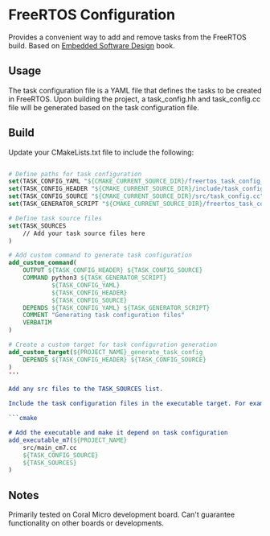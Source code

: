 # FreeRTOS Configuration

Provides a convenient way to add and remove tasks from the FreeRTOS build.
Based on [Embedded Software Design](https://www.beningo.com/embedded-software-design/) book.



## Usage

The task configuration file is a YAML file that defines the tasks to be created in FreeRTOS.
Upon building the project, a task_config.hh and task_config.cc file will be generated based on the task configuration file.


## Build

Update your CMakeLists.txt file to include the following:

```cmake

# Define paths for task configuration
set(TASK_CONFIG_YAML "${CMAKE_CURRENT_SOURCE_DIR}/freertos_task_config_generator/tasks_config.yaml")
set(TASK_CONFIG_HEADER "${CMAKE_CURRENT_SOURCE_DIR}/include/task_config.hh")
set(TASK_CONFIG_SOURCE "${CMAKE_CURRENT_SOURCE_DIR}/src/task_config.cc")
set(TASK_GENERATOR_SCRIPT "${CMAKE_CURRENT_SOURCE_DIR}/freertos_task_config_generator/generate_tasks.py")

# Define task source files
set(TASK_SOURCES
    // Add your task source files here
)

# Add custom command to generate task configuration
add_custom_command(
    OUTPUT ${TASK_CONFIG_HEADER} ${TASK_CONFIG_SOURCE}
    COMMAND python3 ${TASK_GENERATOR_SCRIPT} 
            ${TASK_CONFIG_YAML} 
            ${TASK_CONFIG_HEADER} 
            ${TASK_CONFIG_SOURCE}
    DEPENDS ${TASK_CONFIG_YAML} ${TASK_GENERATOR_SCRIPT}
    COMMENT "Generating task configuration files"
    VERBATIM
)

# Create a custom target for task configuration generation
add_custom_target(${PROJECT_NAME}_generate_task_config
    DEPENDS ${TASK_CONFIG_HEADER} ${TASK_CONFIG_SOURCE}
)
'''

Add any src files to the TASK_SOURCES list.

Include the task configuration files in the executable target. For example:

```cmake

# Add the executable and make it depend on task configuration
add_executable_m7(${PROJECT_NAME}
    src/main_cm7.cc
    ${TASK_CONFIG_SOURCE}
    ${TASK_SOURCES}
)

```

##  Notes

Primarily tested on Coral Micro development board. Can't guarantee functionality on other boards or developments.